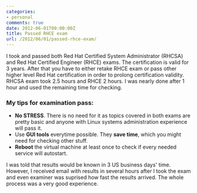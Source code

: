 ```yaml
---
categories:
- personal
comments: true
date: 2012-06-01T00:00:00Z
title: Passed RHCE exam
url: /2012/06/01/passed-rhce-exam/
---
```


I took and passed both Red Hat Certified System Administrator (RHCSA) and Red Hat Certified Engineer (RHCE) exams. The certification is valid for 3 years. After that you have to either retake RHCE exam or pass other higher level Red Hat certification in order to prolong certification validity. RHCSA exam took 2.5 hours and RHCE 2 hours. I was nearly done after 1 hour and used the remaining time for checking.

### My tips for examination pass:
* **No STRESS**. There is no need for it as topics covered in both exams are pretty basic and anyone with Linux systems administration experience will pass it.
* Use **GUI tools** everytime possible. They **save time**, which you might need for checking other stuff.
* **Reboot** the virtual machine at least once to check if every needed service will autostart.

I was told that results would be known in 3 US business days' time. However, I received email with results in several hours after I took the exam and even examiner was suprised how fast the results arrived. The whole process was a very good experience.
